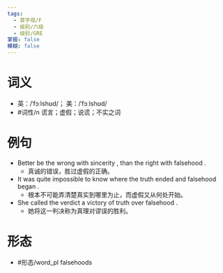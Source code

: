 ```yaml
---
tags:
  - 首字母/F
  - 级别/六级
  - 级别/GRE
掌握: false
模糊: false
---
```

# 词义
- 英：/ˈfɔːlshʊd/； 美：/ˈfɔːlshʊd/
- #词性/n  谎言；虚假；说谎；不实之词
# 例句
- Better be the wrong with sincerity , than the right with falsehood .
	- 真诚的错误，胜过虚假的正确。
- It was quite impossible to know where the truth ended and falsehood began .
	- 根本不可能弄清楚真实到哪里为止，而虚假又从何处开始。
- She called the verdict a victory of truth over falsehood .
	- 她将这一判决称为真理对谬误的胜利。
# 形态
- #形态/word_pl falsehoods
